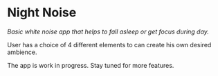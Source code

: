 # Night Noise

<em>Basic white noise app that helps to fall asleep or get focus during day.</em>

User has a choice of 4 different elements to can create his own desired ambience.

The app is work in progress. Stay tuned for more features.
